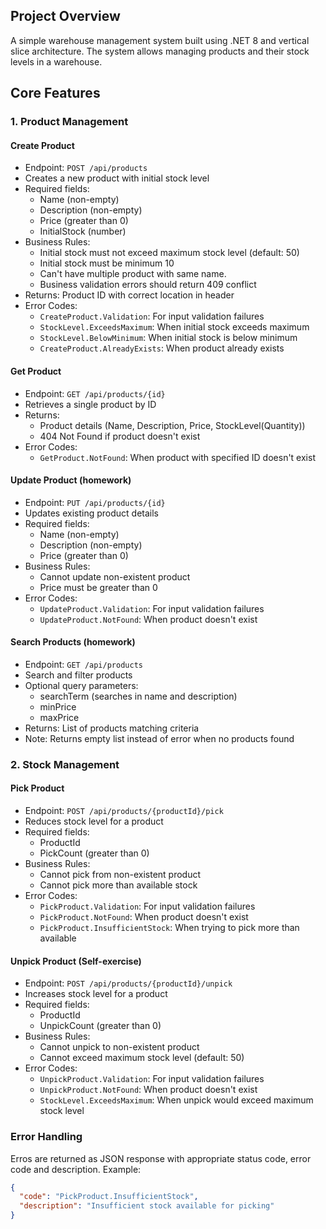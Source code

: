 ## Project Overview

A simple warehouse management system built using .NET 8 and vertical slice architecture. The system allows managing products and their stock levels in a warehouse.

## Core Features

### 1. Product Management

#### Create Product

- Endpoint: `POST /api/products`
- Creates a new product with initial stock level
- Required fields:
  - Name (non-empty)
  - Description (non-empty)
  - Price (greater than 0)
  - InitialStock (number)
- Business Rules:
  - Initial stock must not exceed maximum stock level (default: 50)
  - Initial stock must be minimum 10
  - Can't have multiple product with same name.
  - Business validation errors should return 409 conflict
- Returns: Product ID with correct location in header
- Error Codes:
  - `CreateProduct.Validation`: For input validation failures
  - `StockLevel.ExceedsMaximum`: When initial stock exceeds maximum
  - `StockLevel.BelowMinimum`: When initial stock is below minimum
  - `CreateProduct.AlreadyExists`: When product already exists

#### Get Product

- Endpoint: `GET /api/products/{id}`
- Retrieves a single product by ID
- Returns:
  - Product details (Name, Description, Price, StockLevel(Quantity))
  - 404 Not Found if product doesn't exist
- Error Codes:
  - `GetProduct.NotFound`: When product with specified ID doesn't exist

#### Update Product (homework)

- Endpoint: `PUT /api/products/{id}`
- Updates existing product details
- Required fields:
  - Name (non-empty)
  - Description (non-empty)
  - Price (greater than 0)
- Business Rules:
  - Cannot update non-existent product
  - Price must be greater than 0
- Error Codes:
  - `UpdateProduct.Validation`: For input validation failures
  - `UpdateProduct.NotFound`: When product doesn't exist

#### Search Products (homework)

- Endpoint: `GET /api/products`
- Search and filter products
- Optional query parameters:
  - searchTerm (searches in name and description)
  - minPrice
  - maxPrice
- Returns: List of products matching criteria
- Note: Returns empty list instead of error when no products found

### 2. Stock Management

#### Pick Product

- Endpoint: `POST /api/products/{productId}/pick`
- Reduces stock level for a product
- Required fields:
  - ProductId
  - PickCount (greater than 0)
- Business Rules:
  - Cannot pick from non-existent product
  - Cannot pick more than available stock
- Error Codes:
  - `PickProduct.Validation`: For input validation failures
  - `PickProduct.NotFound`: When product doesn't exist
  - `PickProduct.InsufficientStock`: When trying to pick more than available

#### Unpick Product (Self-exercise)

- Endpoint: `POST /api/products/{productId}/unpick`
- Increases stock level for a product
- Required fields:
  - ProductId
  - UnpickCount (greater than 0)
- Business Rules:
  - Cannot unpick to non-existent product
  - Cannot exceed maximum stock level (default: 50)
- Error Codes:
  - `UnpickProduct.Validation`: For input validation failures
  - `UnpickProduct.NotFound`: When product doesn't exist
  - `StockLevel.ExceedsMaximum`: When unpick would exceed maximum stock level

### Error Handling

Erros are returned as JSON response with appropriate status code, error code and description. Example:

```json
{
  "code": "PickProduct.InsufficientStock",
  "description": "Insufficient stock available for picking"
}
```